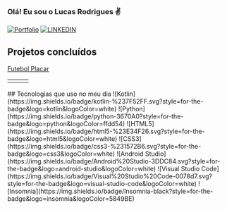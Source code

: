 ### Olá! Eu sou o Lucas Rodrigues ✌️
[![Portfolio](https://img.shields.io/badge/github%20pages-121013?style=for-the-badge&logo=github&logoColor=white)](https://himitsudev.github.io/himitsu) 
[![LINKEDIN](https://img.shields.io/badge/LinkedIn-0077B5?style=for-the-badge&logo=linkedin&logoColor=white)](https://www.linkedin.com/in/lucas-rodrigues-da-rocha-98b3372a1/)
## Projetos concluídos
<td>
 <a class="links" href="https://play.google.com/store/apps/details?id=com.futebolplacar"
        target="_blank">Futebol Placar</a>
             <table>
            <tr>
           <td>
               <img class="expansivel" src="https://himitsudev.github.io/himitsu/images/futplacar1.png" alt="">
              </td>
            <td>
            <img class="expansivel" src="images/futplacar2.png" alt="">
        </td>
        <td>
           <img class="expansivel" src="images/futplacar3.png" alt="">
       </td>
     </tr>
</table>
## Tecnologias que uso no meu dia
![Kotlin](https://img.shields.io/badge/kotlin-%237F52FF.svg?style=for-the-badge&logo=kotlin&logoColor=white) ![Python](https://img.shields.io/badge/python-3670A0?style=for-the-badge&logo=python&logoColor=ffdd54) ![HTML5](https://img.shields.io/badge/html5-%23E34F26.svg?style=for-the-badge&logo=html5&logoColor=white) ![CSS3](https://img.shields.io/badge/css3-%231572B6.svg?style=for-the-badge&logo=css3&logoColor=white) ![Android Studio](https://img.shields.io/badge/Android%20Studio-3DDC84.svg?style=for-the-badge&logo=android-studio&logoColor=white) ![Visual Studio Code](https://img.shields.io/badge/Visual%20Studio%20Code-0078d7.svg?style=for-the-badge&logo=visual-studio-code&logoColor=white) ![Insomnia](https://img.shields.io/badge/Insomnia-black?style=for-the-badge&logo=insomnia&logoColor=5849BE)
